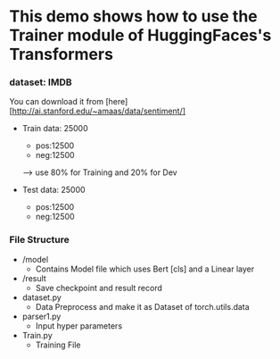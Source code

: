 

# This demo shows how to use the Trainer module of HuggingFaces's Transformers

### dataset: IMDB

You can download it from [here][http://ai.stanford.edu/~amaas/data/sentiment/]

+ Train data: 25000

  + pos:12500
  + neg:12500

  --> use 80% for Training and 20% for Dev

+ Test data: 25000

  + pos:12500
  + neg:12500

### File Structure

+ /model 
  + Contains Model file which uses Bert [cls] and a Linear layer
+ /result
  + Save checkpoint and result record
+ dataset.py
  + Data Preprocess and make it as Dataset of torch.utils.data
+ parser1.py
  + Input hyper parameters
+ Train.py
  + Training File